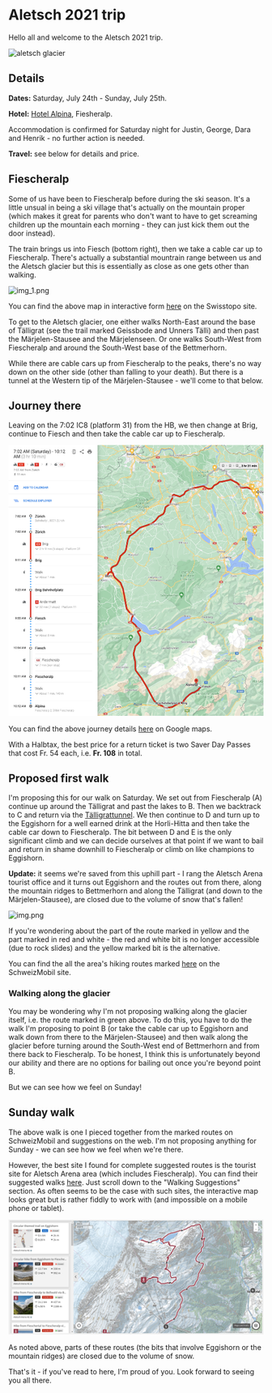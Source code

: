 Aletsch 2021 trip
=================

Hello all and welcome to the Aletsch 2021 trip.

![aletsch glacier](https://anywayinaway-8db4.kxcdn.com/wp-content/uploads/2017/01/switzerland-hiking-aletsch-glacier-011.jpg)

Details
-------

**Dates:** Saturday, July 24th - Sunday, July 25th.

**Hotel:** [Hotel Alpina](https://www.alpinafiescheralp.ch/), Fiesheralp.

Accommodation is confirmed for Saturday night for Justin, George, Dara and Henrik - no further action is needed.

**Travel:** see below for details and price.

Fiescheralp
-----------

Some of us have been to Fiescheralp before during the ski season. It's a little unsual in being a ski village that's actually on the mountain proper (which makes it great for parents who don't want to have to get screaming children up the mountain each morning - they can just kick them out the door instead).

The train brings us into Fiesch (bottom right), then we take a cable car up to Fiescheralp. There's actually a substantial mountrain range between us and the Aletsch glacier but this is essentially as close as one gets other than walking.

![img_1.png](fiescheralp.png)

You can find the above map in interactive form [here](https://s.geo.admin.ch/91e9e06b89) on the Swisstopo site.

To get to the Aletsch glacier, one either walks North-East around the base of T&auml;lligrat (see the trail marked Geissbode and Unners T&auml;lli) and then past the M&auml;rjelen-Stausee and the M&auml;rjelenseen. Or one walks South-West from Fiescheralp and around the South-West base of the Bettmerhorn.

While there are cable cars up from Fiescheralp to the peaks, there's no way down on the other side (other than falling to your death). But there is a tunnel at the Western tip of the M&auml;rjelen-Stausee - we'll come to that below.

Journey there
-------------

Leaving on the 7:02 IC8 (platform 31) from the HB, we then change at Brig, continue to Fiesch and then take the cable car up to Fiescheralp.

![img.png](train-journey.png)

You can find the above journey details [here](https://goo.gl/maps/MJL9upWCdWRqRH6a7) on Google maps.

With a Halbtax, the best price for a return ticket is two Saver Day Passes that cost Fr. 54 each, i.e. **Fr. 108** in total.

Proposed first walk
-------------------

I'm proposing this for our walk on Saturday. We set out from Fiescheralp (A) continue up around the T&auml;lligrat and past the lakes to B. Then we backtrack to C and return via the [Tälligrattunnel](https://de.wikipedia.org/wiki/T%C3%A4lligrattunnel). We then continue to D and turn up to the Eggishorn for a well earned drink at the Horli-Hitta and then take the cable car down to Fiescheralp. The bit between D and E is the only significant climb and we can decide ourselves at that point if we want to bail and return in shame downhill to Fiescheralp or climb on like champions to Eggishorn.

**Update:** it seems we're saved from this uphill part - I rang the Aletsch Arena tourist office and it turns out Eggishorn and the routes out from there, along the mountain ridges to Bettmerhorn and along the T&auml;lligrat (and down to the M&auml;rjelen-Stausee), are closed due to the volume of snow that's fallen!

![img.png](first-walk.png)

If you're wondering about the part of the route marked in yellow and the part marked in red and white - the red and white bit is no longer accessible (due to rock slides) and the yellow marked bit is the alternative.

You can find the all the area's hiking routes marked [here](https://map.schweizmobil.ch/?lang=en&land=wanderland&etappe=39.02&photos=yes&bgLayer=pk&logo=yes&season=summer&resolution=4.68&E=2647713&N=1139977&layers=Wanderland) on the SchweizMobil site.

### Walking along the glacier

You may be wondering why I'm not proposing walking along the glacier itself, i.e. the route marked in green above. To do this, you have to do the walk I'm proposing to point B (or take the cable car up to Eggishorn and walk down from there to the M&auml;rjelen-Stausee) and then walk along the glacier before turning around the South-West end of Bettmerhorn and from there back to Fiescheralp. To be honest, I think this is unfortunately beyond our ability and there are no options for bailing out once you're beyond point B.

But we can see how we feel on Sunday!

Sunday walk
-----------

The above walk is one I pieced together from the marked routes on SchweizMobil and suggestions on the web. I'm not proposing anything for Sunday - we can see how we feel when we're there.

However, the best site I found for complete suggested routes is the tourist site for Aletsch Arena area (which includes Fiescheralp). You can find their suggested walks [here](https://www.aletscharena.ch/en/activities/walking#cat=Hiking-main,Hiking%20Trail,Nature%20Trail&filter=r-fullyTranslatedLangus-,r-onlyOpened-undefined,sb-sortedBy-0&zc=14,8.10436,46.42874). Just scroll down to the "Walking Suggestions" section. As often seems to be the case with such sites, the interactive map looks great but is rather fiddly to work with (and impossible on a mobile phone or tablet).

![img.png](aletsch-arena-walks.png)

As noted above, parts of these routes (the bits that involve Eggishorn or the mountain ridges) are closed due to the volume of snow.

That's it - if you've read to here, I'm proud of you. Look forward to seeing you all there.
